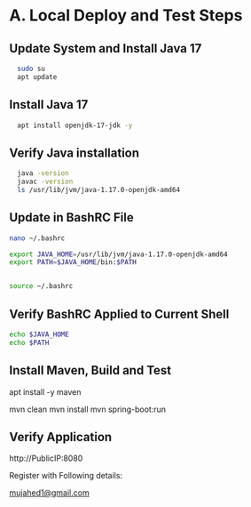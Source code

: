 # A. Local Deploy and Test Steps

## Update System and Install Java 17
```bash
  sudo su
  apt update
```
 ## Install Java 17
```bash
  apt install openjdk-17-jdk -y
```
## Verify Java installation
```bash
  java -version
  javac -version
  ls /usr/lib/jvm/java-1.17.0-openjdk-amd64
```

## Update in BashRC File
```bash
nano ~/.bashrc

export JAVA_HOME=/usr/lib/jvm/java-1.17.0-openjdk-amd64
export PATH=$JAVA_HOME/bin:$PATH


source ~/.bashrc
```
## Verify BashRC Applied to Current Shell
```bash
echo $JAVA_HOME
echo $PATH
```

## Install Maven, Build and Test
apt install -y maven

mvn clean 
mvn install
mvn spring-boot:run

## Verify Application

http://PublicIP:8080


Register with Following details:


mujahed1@gmail.com

